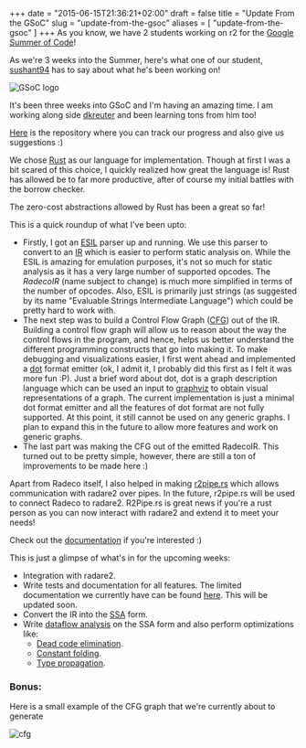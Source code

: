 +++
date = "2015-06-15T21:36:21+02:00"
draft = false
title = "Update From the GSoC"
slug = "update-from-the-gsoc"
aliases = [
	"update-from-the-gsoc"
]
+++
As you know, we have 2 students working on r2 for the [Google Summer of Code]( https://developers.google.com/open-source/soc/ )! 

As we're 3 weeks into the Summer, here's what one of our student, [sushant94]( https://github.com/sushant94 ) has to say about what he's been working on!

![GSoC logo](/images/2015/06/gsoc2015-300x270.jpg)

It's been three weeks into GSoC and I'm having an amazing time. I am working along side [dkreuter](https://twitter.com/dkreuter_) and been learning tons from him too!

[Here](https://github.com/radare/radeco) is the repository where you can track our progress and also give us suggestions :)

We chose [Rust](http://www.rust-lang.org/) as our language for implementation. Though at first I was a bit scared of this choice, I quickly realized how great the language is! Rust has allowed be to far more productive, after of course my initial battles with the borrow checker.

The zero-cost abstractions allowed by Rust has been a great so far!

This is a quick roundup of what I've been upto:

* Firstly, I got an [ESIL](https://github.com/radare/radare2/wiki/ESIL) parser up and running. We use this parser to convert to an [IR]( https://en.wikipedia.org/wiki/Intermediate_language ) which is easier to perform static analysis on. While the ESIL is amazing for emulation purposes, it's not so much for static analysis as it has a very large number of supported opcodes. The *RadecoIR* (name subject to change) is much more simplified in terms of the number of opcodes. Also, ESIL is primarily just strings (as suggested by its name "Evaluable Strings Intermediate Language") which could be pretty hard to work with.
* The next step was to build a Control Flow Graph ([CFG](https://en.wikipedia.org/wiki/Control_flow_graph)) out of the IR. Building a control flow graph will allow us to reason about the way the control flows in the program, and hence, helps us better understand the different programming constructs that go into making it. To make debugging and visualizations easier, I first went ahead and implemented a [dot](https://en.wikipedia.org/wiki/DOT_(graph_description_language)) format emitter (ok, I admit it, I probably did this first as I felt it was more fun :P). Just a brief word about dot, dot is a graph description language which can be used an input to [graphviz](http://www.graphviz.org/) to obtain visual representations of a graph. The current implementation is just a minimal dot format emitter and all the features of dot format are not fully supported. At this point, it still cannot be used on any generic graphs. I plan to expand this in the future to allow more features and work on generic graphs.
* The last part was making the CFG out of the emitted RadecoIR. This turned out to be pretty simple, however, there are still a ton of improvements to be made here :)

Apart from Radeco itself, I also helped in making [r2pipe.rs](https://crates.io/crates/r2pipe) which allows communication with radare2 over pipes. In the future, r2pipe.rs will be used to connect Radeco to radare2. R2Pipe.rs is great news if you're a rust person as you can now interact with radare2 and extend it to meet your needs! 

Check out the [documentation](http://radare.github.io/r2pipe.rs/) if you're interested :)

This is just a glimpse of what's in for the upcoming weeks:

* Integration with radare2.
* Write tests and documentation for all features. The limited documentation we currently have can be found [here](http://radare.github.io/radeco). This will be updated soon.
* Convert the IR into the [SSA](https://en.wikipedia.org/wiki/Static_single_assignment_form) form.
* Write [dataflow analysis]( https://en.wikipedia.org/wiki/Data-flow_analysis ) on the SSA form and also perform optimizations like:
  * [Dead code elimination]( https://en.wikipedia.org/wiki/Dead_code_elimination ).
  * [Constant folding](https://en.wikipedia.org/wiki/Constant_folding).
  * [Type propagation]( https://en.wikipedia.org/?title=Constant_folding ).

### Bonus:
Here is a small example of the CFG graph that we're currently about to generate

![cfg](https://raw.githubusercontent.com/sushant94/sushant94.github.io/master/images/cfg.png)